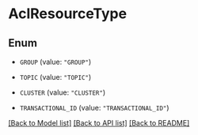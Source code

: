 # AclResourceType

## Enum


* `GROUP` (value: `"GROUP"`)

* `TOPIC` (value: `"TOPIC"`)

* `CLUSTER` (value: `"CLUSTER"`)

* `TRANSACTIONAL_ID` (value: `"TRANSACTIONAL_ID"`)


[[Back to Model list]](../README.md#documentation-for-models) [[Back to API list]](../README.md#documentation-for-api-endpoints) [[Back to README]](../README.md)


